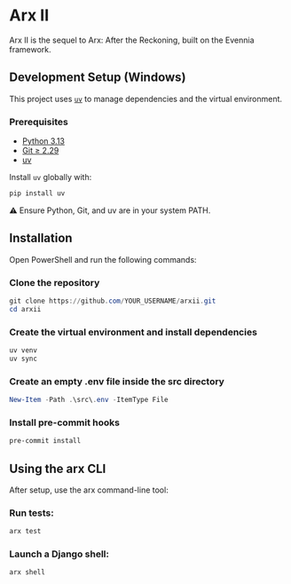 # Arx II

Arx II is the sequel to Arx: After the Reckoning, built on the Evennia framework.

## Development Setup (Windows)

This project uses [`uv`](https://github.com/astral-sh/uv) to manage dependencies and the virtual environment.

### Prerequisites

- [Python 3.13](https://www.python.org/downloads/)
- [Git ≥ 2.29](https://git-scm.com/)
- [uv](https://github.com/astral-sh/uv)

Install `uv` globally with:

```powershell
pip install uv
```
⚠️ Ensure Python, Git, and uv are in your system PATH.

## Installation
Open PowerShell and run the following commands:
### Clone the repository
```powershell
git clone https://github.com/YOUR_USERNAME/arxii.git
cd arxii
```

### Create the virtual environment and install dependencies
```powershell
uv venv
uv sync
```

### Create an empty .env file inside the src directory
```powershell
New-Item -Path .\src\.env -ItemType File
```

### Install pre-commit hooks
```powershell
pre-commit install
```

## Using the arx CLI
After setup, use the arx command-line tool:

### Run tests:

```powershell
arx test
```
### Launch a Django shell:

```powershell
arx shell
```

